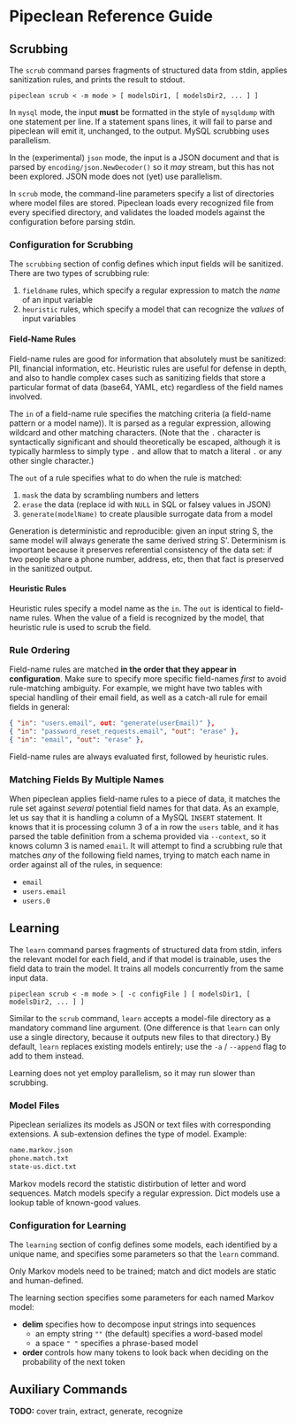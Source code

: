 # Pipeclean Reference Guide

## Scrubbing

The `scrub` command parses fragments of structured data from stdin, applies sanitization rules, and prints the result to stdout.

```
pipeclean scrub < -m mode > [ modelsDir1, [ modelsDir2, ... ] ]
```

In `mysql` mode, the input **must** be formatted in the style of `mysqldump` with one statement per line. If a statement spans lines, it will fail to parse and pipeclean will emit it, unchanged, to the output. MySQL scrubbing uses parallelism.

In the (experimental) `json` mode, the input is a JSON document and that is parsed by `encoding/json.NewDecoder()` so it _may_ stream, but this has not been explored. JSON mode does not (yet) use parallelism.

In `scrub` mode, the command-line parameters specify a list of directories where model files are stored. Pipeclean loads every recognized file from every specified directory, and validates the loaded models against the configuration before parsing stdin.

### Configuration for Scrubbing

The `scrubbing` section of config defines which input fields will be sanitized. There are two types of scrubbing rule:

1. `fieldname` rules, which specify a regular expression to match the _name_ of an input variable
2. `heuristic` rules, which specify a model that can recognize the _values_ of input variables

#### Field-Name Rules

Field-name rules are good for information that absolutely must be sanitized: PII, financial information, etc. Heuristic rules are useful for defense in depth, and also to handle complex cases such as sanitizing fields that store a particular format of data (base64, YAML, etc) regardless of the field names involved.

The `in` of a field-name rule specifies the matching criteria (a field-name pattern or a model name)). It is parsed as a regular expression, allowing wildcard and other matching characters. (Note that the `.` character is syntactically significant and should theoretically be escaped, although it is typically harmless to simply type `.` and allow that to match a literal `.` or any other single character.)

The `out` of a rule specifies what to do when the rule is matched:

1. `mask` the data by scrambling numbers and letters
2. `erase` the data (replace id with `NULL` in SQL or falsey values in JSON)
3. `generate(modelName)` to create plausible surrogate data from a model

Generation is deterministic and reproducible: given an input string S, the same model will always generate the same derived string S'. Determinism is important because it preserves referential consistency of the data set: if two people share a phone number, address, etc, then that fact is preserved in the sanitized output.

#### Heuristic Rules

Heuristic rules specify a model name as the `in`. The `out` is identical to field-name rules. When the value of a field is recognized by the model, that heuristic rule is used to scrub the field.

### Rule Ordering

Field-name rules are matched **in the order that they appear in configuration**. Make sure to specify more specific field-names _first_ to avoid rule-matching ambiguity. For example, we might have two tables with special handling of their email field, as well as a catch-all rule for email fields in general:

```json
{ "in": "users.email", out: "generate(userEmail)" },
{ "in": "password_reset_requests.email", "out": "erase" },
{ "in": "email", "out": "erase" },
```

Field-name rules are always evaluated first, followed by heuristic rules.

### Matching Fields By Multiple Names

When pipeclean applies field-name rules to a piece of data, it matches the rule set against _several_ potential field names for that data. As an example, let us say that it is handling a column of a MySQL `INSERT` statement. It knows that it is processing column 3 of a in row the `users` table, and it has parsed the table definition from a schema provided via `--context`, so it knows column 3 is named `email`. It will attempt to find a scrubbing rule that matches _any_ of the following field names, trying to match each name in order against all of the rules, in sequence:
- `email`
- `users.email`
- `users.0`

## Learning

The `learn` command parses fragments of structured data from stdin, infers the relevant model for each field, and if that model is trainable, uses the field data to train the model. It trains all models concurrently from the same input data.

```
pipeclean scrub < -m mode > [ -c configFile ] [ modelsDir1, [ modelsDir2, ... ] ]
```

Similar to the `scrub` command, `learn` accepts a model-file directory as a mandatory command line argument. (One difference is that `learn` can only use a single directory, because it outputs new files to that directory.) By default, `learn` replaces existing models entirely; use the `-a` / `--append` flag to add to them instead.

Learning does not yet employ parallelism, so it may run slower than scrubbing.

### Model Files

Pipeclean serializes its models as JSON or text files with corresponding extensions. A sub-extension defines the type of model. Example:

```bash
name.markov.json
phone.match.txt
state-us.dict.txt
```

Markov models record the statistic distirbution of letter and word sequences. Match models specify a regular expression. Dict models use a lookup table of known-good values.

### Configuration for Learning

The `learning` section of config defines some models, each identified by a unique name, and specifies some parameters so that the `learn` command.

Only Markov models need to be trained; match and dict models are static and human-defined.

The learning section specifies some parameters for each named Markov model:
- **delim** specifies how to decompose input strings into sequences
  - an empty string `""` (the default) specifies a word-based model
  - a space `" "` specifies a phrase-based model
- **order** controls how many tokens to look back when deciding on the probability of the next token

## Auxiliary Commands

**TODO:** cover train, extract, generate, recognize

